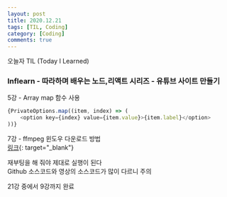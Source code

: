 ```yaml
---
layout: post
title: 2020.12.21
tags: [TIL, Coding]
category: [Coding]
comments: true
---
```


오늘자 TIL (Today I Learned)
### Inflearn - 따라하며 배우는 노드,리액트 시리즈 - 유튜브 사이트 만들기

5강 - Array map 함수 사용

```javascript
{PrivateOptions.map((item, index) => (
    <option key={index} value={item.value}>{item.label}</option> 
))}
```

7강 - ffmpeg 윈도우 다운로드 방법  
[링크](https://blog.naver.com/chandong83/222095346417){: target="_blank"}

재부팅을 해 줘야 제대로 실행이 된다  
Github 소스코드와 영상의 소스코드가 많이 다르니 주의

21강 중에서 9강까지 완료
